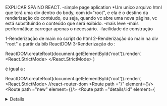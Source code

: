 EXPLICAR SPA NO REACT.
-simple page aplication
*Um unico arquivo html que terá uma div dentro do body, com  id="root", e ela é o destino da renderização do contéudo, ou seja, 
quando vc abre uma nova página, vc está substituindo o conteúdo que será exibido.
-mais leve
-mais performática: carregar apenas o necessário.
-facilidade de construção







1-Renderização de main no script do html 
2-Renderização do main na div "root" a partir da bib ReactDOM
3-Renderização do <Routes/>:

ReactDOM.createRoot(document.getElementById('root')).render(
    <React.StrictMode>
        <Routes/>
  </React.StrictMode>
)

é igual a :

ReactDOM.createRoot(document.getElementById('root')).render(
<React.StrictMode>
        <BrowserRouter>
        <Routes> //react-router-dom
            <Route path ="/" element={<Home/>}/>
            <Route path ="new" element={<New/>}/>
            <Route path ="details/:id" element={<Details/>}/>
            <Route path ="/profile" element={<Profile/>}/>
            //path : url que vai exibir a função jsx que está em element//
            //element: função jsx que está construindo a pagina html//

            // Na pratica, esse <Routes> está dentro de uma outra função jsx. (<AppRoutes/> e <AuthRoutes/> no meu projeto)
        </Routes>
        <BrowserRouter/>
  </React.StrictMode>
)
